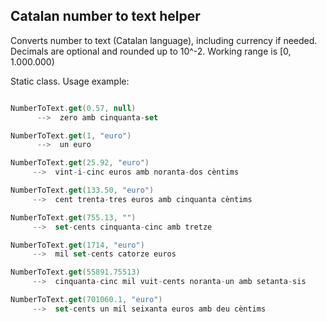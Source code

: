 ## Catalan number to text helper

Converts number to text (Catalan language), including currency if needed.
Decimals are optional and rounded up to 10^-2.
Working range is [0, 1.000.000)

Static class. Usage example:

```kotlin

NumberToText.get(0.57, null)
      -->  zero amb cinquanta-set

NumberToText.get(1, "euro")
      -->  un euro

NumberToText.get(25.92, "euro")
     -->  vint-i-cinc euros amb noranta-dos cèntims

NumberToText.get(133.50, "euro")
     -->  cent trenta-tres euros amb cinquanta cèntims

NumberToText.get(755.13, "")
     -->  set-cents cinquanta-cinc amb tretze

NumberToText.get(1714, "euro")
     -->  mil set-cents catorze euros

NumberToText.get(55891.75513)
     -->  cinquanta-cinc mil vuit-cents noranta-un amb setanta-sis

NumberToText.get(701060.1, "euro")
     -->  set-cents un mil seixanta euros amb deu cèntims
```
